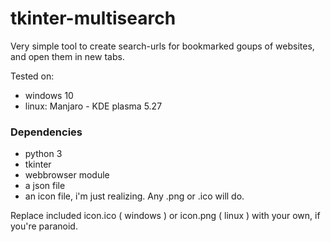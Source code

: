 # tkinter-multisearch
Very simple tool to create search-urls for bookmarked goups of websites, and open them in new tabs. 


Tested on: 
* windows 10
* linux: Manjaro - KDE plasma 5.27


### Dependencies
* python 3
* tkinter
* webbrowser module
* a json file
* an icon file, i'm just realizing. Any .png or .ico will do.

Replace included icon.ico ( windows ) or icon.png ( linux ) with your own, if you're paranoid.
